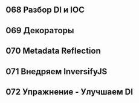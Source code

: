 ## 068 Разбор DI и IOC







## 069 Декораторы







## 070 Metadata Reflection







## 071 Внедряем InversifyJS







## 072 Упражнение - Улучшаем DI






